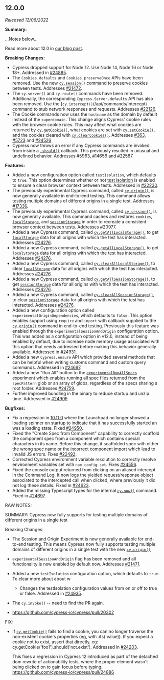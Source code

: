 ## 12.0.0

_Released 12/06/2022_

**Summary:**

...Notes below...

Read more about 12.0 in
[our blog post](https://cypress.io/blog/2022/12/06/cypress-12-release/).

**Breaking Changes:**

- Cypress dropped support for Node 12. Use Node 14, Node 16 or Node 18+.
  Addressed in [#24885](https://github.com/cypress-io/cypress/pull/24885).
- The `Cookies.defaults` and `Cookies.preserveOnce` APIs have been removed. Use
  the new [`cy.session()`](/api/commands/session) command to preserve cookies
  between tests. Addresses
  [#21472](https://github.com/cypress-io/cypress/issues/21472).
- The `cy.server()` and `cy.route()` commands have been removed. Additionally,
  the corresponding `Cypress.Server.defaults` API has also been removed. Use the
  [`cy.intercept()`(/api/commands/intercept) command to stub network responses
  and requests. Addresses
  [#22126](https://github.com/cypress-io/cypress/issues/22126).
- The Cookie commands now uses the `hostname` as the domain by default instead
  of the `superdomain`. This change aligns Cypress' cookie rules with the
  browser cookie rules. This may affect what cookies are returned by
  [`cy.getCookie()`](/api/commands/getcookie), what cookies are set with
  [`cy.setCookie()`](/api/commands/setcookie), and the cookies cleared with
  [`cy.clearCookies()`](/api/commands/clearcookies). Addresses
  [#363](https://github.com/cypress-io/cypress/issues/363),
  [#5723](https://github.com/cypress-io/cypress/issues/5723) and
  [#24526](https://github.com/cypress-io/cypress/issues/24526)
- Cypress now throws an error if any Cypress commands are invoked from inside a
  [`.should()`](/api/commands/should) callback. This previously resulted in
  unusual and undefined behavior. Addresses
  [#5963](https://github.com/cypress-io/cypress/issues/5963),
  [#14656](https://github.com/cypress-io/cypress/issues/14656) and
  [#22587](https://github.com/cypress-io/cypress/issues/22587).

**Features:**

- Added a new configuration option called `testIsolation`, which defaults to
  `true`. This option determines whether or not
  [test isolation](/guides/core-concepts/writing-and-organizing-tests#Test-Isolation)
  is enabled to ensure a clean browser context between tests. Addressed in
  [#22230](https://github.com/cypress-io/cypress/pull/22230).
- The previously experimental Cypress command, called
  [`cy.origin()`](/api/commands/origin), is now generally available in
  end-to-end testing. This command allows testing multiple domains of different
  origins in a single test. Addresses
  [#17336](https://github.com/cypress-io/cypress/issues/17336).
- The previously experimental Cypress command, called
  [`cy.session()`](/api/commands/session), is now generally available. This
  command caches and restores `cookies`,
  [`localStorage`](https://developer.mozilla.org/en-US/docs/Web/API/Window/localStorage),
  and
  [`sessionStorage`](https://developer.mozilla.org/en-US/docs/Web/API/Window/localStorage)
  in order to recreate a consistent browser context between tests. Addresses
  [#20977](https://github.com/cypress-io/cypress/issues/20977).
- Added a new Cypress command, called
  [`cy.getAllLocalStorage()`](/api/commands/getAllLocalStorage), to get
  [`localStorage`](https://developer.mozilla.org/en-US/docs/Web/API/Window/localStorage)
  data for all origins with which the test has interacted. Addresses
  [#24276](https://github.com/cypress-io/cypress/issues/24276).
- Added a new Cypress command, called
  [`cy.getAllLocalStorage()`](/api/commands/getAllLocalStorage), to get
  [`localStorage`](https://developer.mozilla.org/en-US/docs/Web/API/Window/localStorage)
  data for all origins with which the test has interacted. Addresses
  [#24276](https://github.com/cypress-io/cypress/issues/24276).
- Added a new Cypress command, called
  [`cy.clearAllLocalStorage()`](/api/commands/clearAllLocalStorage), to clear
  [`localStorage`](https://developer.mozilla.org/en-US/docs/Web/API/Window/localStorage)
  data for all origins with which the test has interacted. Addresses
  [#24276](https://github.com/cypress-io/cypress/issues/24276).
- Added a new Cypress command, called
  [`cy.getAllSessionStorage()`](/api/commands/getAllSessionStorage), to get
  [`sessionStorage`](https://developer.mozilla.org/en-US/docs/Web/API/Window/sessionStorage)
  data for all origins with which the test has interacted. Addresses
  [#24276](https://github.com/cypress-io/cypress/issues/24276).
- Added a new Cypress command, called
  [`cy.clearAllSessionStorage()`](/api/commands/clearAllSessionStorage), to
  clear
  [`sessionStorage`](https://developer.mozilla.org/en-US/docs/Web/API/Window/sessionStorage)
  data for all origins with which the test has interacted. Addresses
  [#24276](https://github.com/cypress-io/cypress/issues/24276).
- Added a new configuration option called `experimentalOriginDependencies`,
  which defaults to `false`. This option enables support using `require` and
  `import` with callback supplied to the [`cy.origin()`](/api/commands/origin)
  command in end-to-end testing. Previously this feature was enabled through the
  `experimentalSessionAndOrigin` configuration option. This was added as a
  configuration option in v12.0, instead of being enabled by default, due to
  increase node memory usage associated with this option that needs addressed
  before making this behavior generally available. Addressed in
  [#24931](https://github.com/cypress-io/cypress/pull/24931).
- Added a new `Cypress.ensure` API which provided several methods that can be
  helpful when writing customs command and custom query commands. Addressed in
  [#24697](https://github.com/cypress-io/cypress/pull/24697).
- Added a new "Run All" button to the
  [`experimentalRunAllSpecs`](guides/references/experiments#End-to-End-Testing)
  experiment which enables running all spec files returned from the
  `specPattern` glob or an array of globs, regardless of the specs sharing a
  root folder. Addresses
  [#24759](https://github.com/cypress-io/cypress/issues/24759).
- Further improved bundling in the binary to reduce startup and unzip time.
  Addressed in [#24909](https://github.com/cypress-io/cypress/pull/24909)

**Bugfixes:**

- Fix a regression in [10.11.0](#10-11-0) where the Launchpad no longer showed a
  loading spinner on startup to indicate that it has successfully started an was
  a loading state. Fixed
  [#24950](https://github.com/cypress-io/cypress/issues/24950).
- Fixed the "Create Spec from Component" capability to correctly scaffold the
  component spec from a component which contains special characters in its name.
  Before this change, it scaffolded spec with either the wrong spec name or the
  incorrect component import which lead to invalid JS errors. Fixes
  [#23492](https://github.com/cypress-io/cypress/issues/23492).
- Corrected Cypress environment variable resolution to correctly resolve
  environment variables set with `npm config set`. Fixes
  [#24556](https://github.com/cypress-io/cypress/issues/24556).
- Fixed the console output returned from clicking on an aliased intercept in the
  Command Log. It now logs the yielded request/response object associated to the
  intercepted call when clicked, where previously it did not log these details.
  Fixed in [#24623](https://github.com/cypress-io/cypress/pull/24623).
- Added the missing Typescript types for the internal
  [`cy.now()`](/guides/guides/debugging#Run-Cypress-command-outside-the-test)
  command. Fixed in [#24697](https://github.com/cypress-io/cypress/pull/24697).

RAW NOTES:

SUMMARY: Cypress now fully supports for testing multiple domains of different
origins in a single test

Breaking Changes:

- The Session and Origin Experiment is now generally available for end-to-end
  testing. This means Cypress now fully supports testing multiple domains of
  different origins in a single test with the new
  [`cy.origin()`](/api/commands/origin)
- `experimentalSessionAndOrigin` flag has been removed and all functionality is
  now enabled by default now. Addresses
  [#21471](https://github.com/cypress-io/cypress/issues/21471).

- Added a new `testIsolation` configuration option, which defaults to `true`. To
  clear more about about w

  - Changes the testIsolation configuration values from on or off to true or
    false. Addressed in
    [#24935](https://github.com/cypress-io/cypress/pull/24935).

- The `cy.invoke()` -- need to find the PR again.

- https://github.com/cypress-io/cypress/pull/20302

FIX:

- If [`cy.getCookie()`](/api/commands/getcookie) fails to find a cookie, you can
  no longer traverse the non-existent cookie's properties (eg, with
  .its('value)). If you expect a cookie not to exist, assert that directly, eg:
  cy.getCookie('foo1').should('not.exist'). Addressed in
  [#24203](https://github.com/cypress-io/cypress/pull/24203).

  This fixes a regression in Cypress 12 introduced as part of the detached dom
  rewrite of actionability tests, where the proper element wasn't being clicked
  on to gain focus before typing.
  https://github.com/cypress-io/cypress/pull/24886
